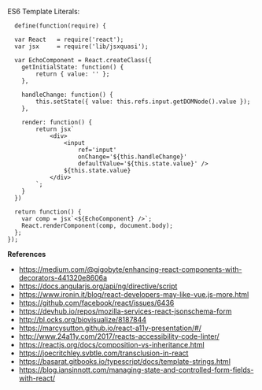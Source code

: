 ES6 Template Literals:

      define(function(require) {

      var React   = require('react');
      var jsx     = require('lib/jsxquasi');

      var EchoComponent = React.createClass({
        getInitialState: function() {
            return { value: '' };
        },

        handleChange: function() {
            this.setState({ value: this.refs.input.getDOMNode().value });
        },

        render: function() {
            return jsx`
                <div>
                    <input 
                        ref='input' 
                        onChange='${this.handleChange}' 
                        defaultValue='${this.state.value}' />
                    ${this.state.value}
                </div>
            `;
        }
      })

      return function() {
        var comp = jsx`<${EchoComponent} />`;
        React.renderComponent(comp, document.body);
      };
    });



**References**
* https://medium.com/@gigobyte/enhancing-react-components-with-decorators-441320e8606a
* https://docs.angularjs.org/api/ng/directive/script
* https://www.ironin.it/blog/react-developers-may-like-vue.js-more.html
* https://github.com/facebook/react/issues/6436
* https://devhub.io/repos/mozilla-services-react-jsonschema-form
* http://bl.ocks.org/biovisualize/8187844
* https://marcysutton.github.io/react-a11y-presentation/#/
* http://www.24a11y.com/2017/reacts-accessibility-code-linter/
* https://reactjs.org/docs/composition-vs-inheritance.html
* https://joecritchley.svbtle.com/transclusion-in-react
* https://basarat.gitbooks.io/typescript/docs/template-strings.html
* https://blog.iansinnott.com/managing-state-and-controlled-form-fields-with-react/
